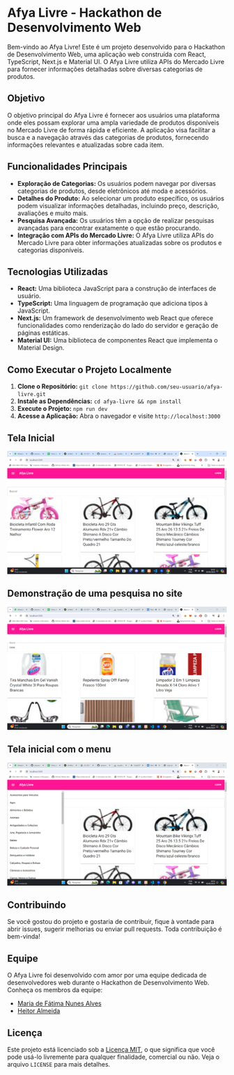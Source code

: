 # Afya Livre - Hackathon de Desenvolvimento Web

Bem-vindo ao Afya Livre! Este é um projeto desenvolvido para o Hackathon de Desenvolvimento Web, uma aplicação web construída com React, TypeScript, Next.js e Material UI. O Afya Livre utiliza APIs do Mercado Livre para fornecer informações detalhadas sobre diversas categorias de produtos.

## Objetivo

O objetivo principal do Afya Livre é fornecer aos usuários uma plataforma onde eles possam explorar uma ampla variedade de produtos disponíveis no Mercado Livre de forma rápida e eficiente. A aplicação visa facilitar a busca e a navegação através das categorias de produtos, fornecendo informações relevantes e atualizadas sobre cada item.

## Funcionalidades Principais

- **Exploração de Categorias:** Os usuários podem navegar por diversas categorias de produtos, desde eletrônicos até moda e acessórios.
- **Detalhes do Produto:** Ao selecionar um produto específico, os usuários podem visualizar informações detalhadas, incluindo preço, descrição, avaliações e muito mais.
- **Pesquisa Avançada:** Os usuários têm a opção de realizar pesquisas avançadas para encontrar exatamente o que estão procurando.
- **Integração com APIs do Mercado Livre:** O Afya Livre utiliza APIs do Mercado Livre para obter informações atualizadas sobre os produtos e categorias disponíveis.

## Tecnologias Utilizadas

- **React:** Uma biblioteca JavaScript para a construção de interfaces de usuário.
- **TypeScript:** Uma linguagem de programação que adiciona tipos à JavaScript.
- **Next.js:** Um framework de desenvolvimento web React que oferece funcionalidades como renderização do lado do servidor e geração de páginas estáticas.
- **Material UI:** Uma biblioteca de componentes React que implementa o Material Design.

## Como Executar o Projeto Localmente

1. **Clone o Repositório:** `git clone https://github.com/seu-usuario/afya-livre.git`
2. **Instale as Dependências:** `cd afya-livre && npm install`
3. **Execute o Projeto:** `npm run dev`
4. **Acesse a Aplicação:** Abra o navegador e visite `http://localhost:3000`

## Tela Inicial

<img src="public/foto-home-site.png" alt="Foto da Tela Inicial do Site">

## Demonstração de uma pesquisa no site

<img src="public/foto-home-busca.png" alt="Foto Demonstração de Pesquisa">

## Tela inicial com o menu

<img src="public/foto-home-menu.png" alt="Foto da Tela Inicial com o Menu">

## Contribuindo

Se você gostou do projeto e gostaria de contribuir, fique à vontade para abrir issues, sugerir melhorias ou enviar pull requests. Toda contribuição é bem-vinda!

## Equipe

O Afya Livre foi desenvolvido com amor por uma equipe dedicada de desenvolvedores web durante o Hackathon de Desenvolvimento Web. Conheça os membros da equipe:

- [Maria de Fátima Nunes Alves](https://github.com/alvesmariadefatima)
- [Heitor Almeida](https://github.com/HeitorAllmeida)

## Licença

Este projeto está licenciado sob a [Licença MIT](https://opensource.org/licenses/MIT), o que significa que você pode usá-lo livremente para qualquer finalidade, comercial ou não. Veja o arquivo `LICENSE` para mais detalhes.
